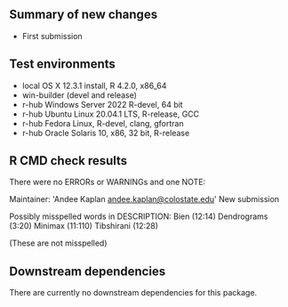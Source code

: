 ## Summary of new changes
* First submission

## Test environments
* local OS X 12.3.1 install, R 4.2.0, x86_64
* win-builder (devel and release)
* r-hub Windows Server 2022 R-devel, 64 bit
* r-hub Ubuntu Linux 20.04.1 LTS, R-release, GCC
* r-hub Fedora Linux, R-devel, clang, gfortran
* r-hub Oracle Solaris 10, x86, 32 bit, R-release

## R CMD check results
There were no ERRORs or WARNINGs and one NOTE:

Maintainer: 'Andee Kaplan <andee.kaplan@colostate.edu>'
New submission

Possibly misspelled words in DESCRIPTION:
  Bien (12:14)
  Dendrograms (3:20)
  Minimax (11:110)
  Tibshirani (12:28)
    
(These are not misspelled)

## Downstream dependencies
There are currently no downstream dependencies for this package.

